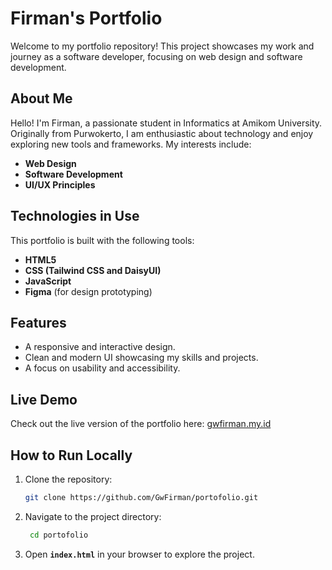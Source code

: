 # Firman's Portfolio

Welcome to my portfolio repository! This project showcases my work and journey as a software developer, focusing on web design and software development.

## About Me

Hello! I'm Firman, a passionate student in Informatics at Amikom University. Originally from Purwokerto, I am enthusiastic about technology and enjoy exploring new tools and frameworks. My interests include:

- **Web Design**
- **Software Development**
- **UI/UX Principles**

## Technologies in Use

This portfolio is built with the following tools:

- **HTML5**  
- **CSS (Tailwind CSS and DaisyUI)**  
- **JavaScript**  
- **Figma** (for design prototyping)  

## Features

- A responsive and interactive design.  
- Clean and modern UI showcasing my skills and projects.  
- A focus on usability and accessibility.

## Live Demo

Check out the live version of the portfolio here: [gwfirman.my.id](https://gwfirman.my.id)

## How to Run Locally

1. Clone the repository:
   ```bash
   git clone https://github.com/GwFirman/portofolio.git

2. Navigate to the project directory:
   ```bash
    cd portofolio
   
3. Open **`index.html`** in your browser to explore the project.
